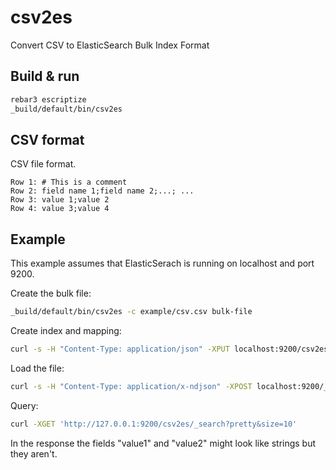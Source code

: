 # csv2es

Convert CSV to ElasticSearch Bulk Index Format

## Build & run

```bash
rebar3 escriptize
_build/default/bin/csv2es
```

## CSV format

CSV file format.

```csv
Row 1: # This is a comment
Row 2: field name 1;field name 2;...; ...
Row 3: value 1;value 2
Row 4: value 3;value 4
````

## Example

This example assumes that ElasticSerach is running on localhost and port 9200.

Create the bulk file:

```bash
_build/default/bin/csv2es -c example/csv.csv bulk-file
```

Create index and mapping:

```bash
curl -s -H "Content-Type: application/json" -XPUT localhost:9200/csv2es --data-binary @example/mapping.json
```

Load the file:

```bash
curl -s -H "Content-Type: application/x-ndjson" -XPOST localhost:9200/_bulk --data-binary @bulk-file
```

Query:

```bash
curl -XGET 'http://127.0.0.1:9200/csv2es/_search?pretty&size=10'
```

In the response the fields "value1" and "value2" might look like strings but they aren't.